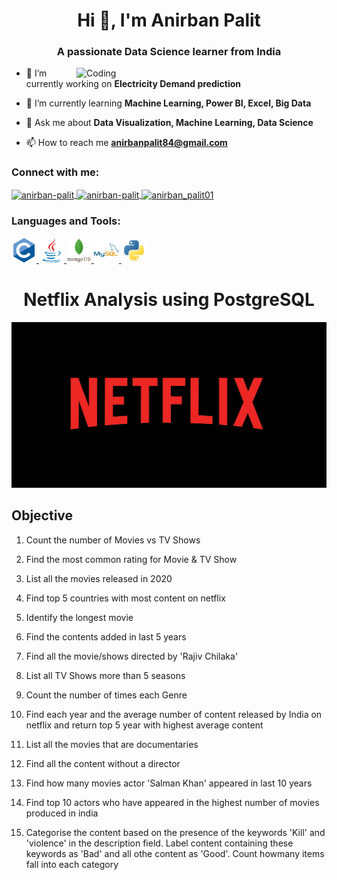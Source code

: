 <h1 align="center">Hi 👋, I'm Anirban Palit</h1>
<h3 align="center">A passionate Data Science learner from India</h3>
<img align="right" alt="Coding" width="400" src="https://i.pinimg.com/originals/d4/81/f3/d481f3c72e283309071f79e01b05c06d.gif">

- 🔭 I’m currently working on **Electricity Demand prediction**

- 🌱 I’m currently learning **Machine Learning, Power BI, Excel, Big Data**

- 💬 Ask me about **Data Visualization, Machine Learning, Data Science**

- 📫 How to reach me **anirbanpalit84@gmail.com**


<h3 align="left">Connect with me:</h3>
<p align="left">
  <a href="https://www.linkedin.com/in/anirban-palit-575859247" target="blank">
    <img align="center" src="https://raw.githubusercontent.com/rahuldkjain/github-profile-readme-generator/master/src/images/icons/Social/linked-in-alt.svg" alt="anirban-palit" height="30" width="40" />
  </a>
  <a href="https://www.facebook.com/profile.php?id=61556929929889" target="blank">
    <img align="center" src="https://raw.githubusercontent.com/rahuldkjain/github-profile-readme-generator/master/src/images/icons/Social/facebook.svg" alt="anirban-palit" height="30" width="40" />
  </a>
  <a href="https://www.instagram.com/anirban_palit01/profilecard/?igsh=MTJkNnRqMng1Y2s5Yg==" target="blank">
    <img align="center" src="https://raw.githubusercontent.com/rahuldkjain/github-profile-readme-generator/master/src/images/icons/Social/instagram.svg" alt="anirban_palit01" height="30" width="40" />
  </a>
</p>


<h3 align="left">Languages and Tools:</h3>
<p align="left"> <a href="https://www.cprogramming.com/" target="_blank" rel="noreferrer"> <img src="https://raw.githubusercontent.com/devicons/devicon/master/icons/c/c-original.svg" alt="c" width="40" height="40"/> </a> <a href="https://www.java.com" target="_blank" rel="noreferrer"> <img src="https://raw.githubusercontent.com/devicons/devicon/master/icons/java/java-original.svg" alt="java" width="40" height="40"/> </a> <a href="https://www.mongodb.com/" target="_blank" rel="noreferrer"> <img src="https://raw.githubusercontent.com/devicons/devicon/master/icons/mongodb/mongodb-original-wordmark.svg" alt="mongodb" width="40" height="40"/> </a> <a href="https://www.mysql.com/" target="_blank" rel="noreferrer"> <img src="https://raw.githubusercontent.com/devicons/devicon/master/icons/mysql/mysql-original-wordmark.svg" alt="mysql" width="40" height="40"/> </a> <a href="https://www.python.org" target="_blank" rel="noreferrer"> <img src="https://raw.githubusercontent.com/devicons/devicon/master/icons/python/python-original.svg" alt="python" width="40" height="40"/> </a> </p>



<h1 align="center"> </h1>
<h1 align="center">Netflix Analysis using PostgreSQL</h1>
<img src="https://github.com/20Ani01/Netflix_SQL_Analysis/blob/main/Netflix-Logo.png">

## Objective
1. Count the number of Movies vs TV Shows

2. Find the most common rating for Movie & TV Show

3. List all the movies released in 2020

4. Find top 5 countries with most content on netflix

5. Identify the longest movie

6. Find the contents added in last 5 years

7. Find all the movie/shows directed by 'Rajiv Chilaka'

8. List all TV Shows more than 5 seasons

9. Count the number of times each Genre

10. Find each year and the average number of content released by India on netflix and return top 5 year with highest average content

11. List all the movies that are documentaries

12. Find all the content without a director

13. Find how many movies actor 'Salman Khan' appeared in last 10 years

14. Find top 10 actors who have appeared in the highest number of movies produced in india

15. Categorise the content based on the presence of the keywords 'Kill' and 'violence' in the description field. Label content containing these keywords as 'Bad' and all othe content as 'Good'. Count howmany items fall into each category
